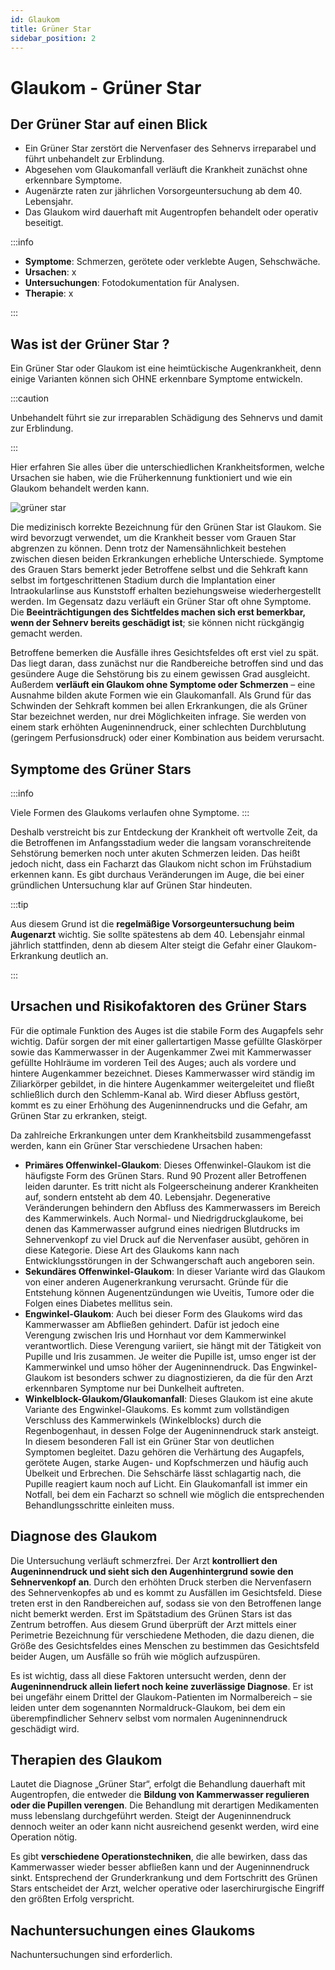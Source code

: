 ```yaml
---
id: Glaukom
title: Grüner Star
sidebar_position: 2
---
```


# Glaukom - Grüner Star 

## Der Grüner Star auf einen Blick

- Ein Grüner Star zerstört die Nervenfaser des Sehnervs irreparabel und führt unbehandelt zur Erblindung.
- Abgesehen vom Glaukomanfall verläuft die Krankheit zunächst ohne erkennbare Symptome.
- Augenärzte raten zur jährlichen Vorsorgeuntersuchung ab dem 40. Lebensjahr.
- Das Glaukom wird dauerhaft mit Augentropfen behandelt oder operativ beseitigt.

:::info

- **Symptome**: Schmerzen, gerötete oder verklebte Augen, Sehschwäche.
- **Ursachen**: x
- **Untersuchungen**: Fotodokumentation für Analysen.
- **Therapie**: x

:::

## Was ist der Grüner Star ?

Ein Grüner Star oder Glaukom ist eine heimtückische Augenkrankheit, denn einige Varianten können sich OHNE erkennbare Symptome entwickeln. 

:::caution

Unbehandelt führt sie zur irreparablen Schädigung des Sehnervs und damit zur Erblindung. 

:::

Hier erfahren Sie alles über die  unterschiedlichen Krankheitsformen, welche Ursachen sie haben, wie die Früherkennung funktioniert und wie ein Glaukom behandelt werden kann.

![grüner star](https://www.blickcheck.de/wp-content/uploads/2017/04/hi_gruener_star-3.jpg)



Die medizinisch korrekte Bezeichnung für den Grünen Star ist Glaukom. Sie wird bevorzugt verwendet, um die Krankheit besser vom Grauen Star abgrenzen zu können. Denn trotz der Namensähnlichkeit bestehen zwischen diesen beiden Erkrankungen erhebliche Unterschiede. Symptome des Grauen Stars bemerkt jeder Betroffene selbst und die Sehkraft kann selbst im  fortgeschrittenen Stadium durch die Implantation einer Intraokularlinse  aus Kunststoff erhalten beziehungsweise wiederhergestellt werden. Im Gegensatz dazu verläuft ein Grüner Star oft ohne Symptome. Die **Beeinträchtigungen des Sichtfeldes machen sich erst bemerkbar, wenn der Sehnerv bereits geschädigt ist**; sie können nicht rückgängig gemacht werden.

Betroffene bemerken die Ausfälle ihres Gesichtsfeldes oft erst viel zu spät. Das liegt daran, dass zunächst nur die Randbereiche betroffen sind und das gesündere Auge die Sehstörung bis zu einem gewissen Grad ausgleicht. Außerdem **verläuft ein Glaukom ohne Symptome oder Schmerzen** – eine Ausnahme bilden akute Formen wie ein Glaukomanfall. Als Grund für das Schwinden der Sehkraft kommen bei allen Erkrankungen, die als Grüner Star bezeichnet werden, nur drei Möglichkeiten infrage.  Sie werden von einem stark erhöhten Augeninnendruck, einer schlechten  Durchblutung (geringem Perfusionsdruck) oder einer Kombination aus beidem verursacht.

## Symptome des Grüner Stars

:::info

Viele Formen des Glaukoms verlaufen ohne Symptome. 
:::

Deshalb verstreicht bis zur Entdeckung der Krankheit oft wertvolle Zeit, da die Betroffenen im Anfangsstadium weder die langsam voranschreitende Sehstörung bemerken noch unter akuten Schmerzen leiden. Das heißt jedoch nicht, dass ein Facharzt das Glaukom nicht schon im Frühstadium erkennen kann. Es gibt durchaus Veränderungen im Auge, die bei einer  gründlichen Untersuchung klar auf Grünen Star hindeuten. 

:::tip

Aus diesem Grund ist die **regelmäßige Vorsorgeuntersuchung beim Augenarzt** wichtig. Sie sollte spätestens ab dem 40. Lebensjahr einmal jährlich  stattfinden, denn ab diesem Alter steigt die Gefahr einer  Glaukom-Erkrankung deutlich an.

:::

## Ursachen und Risikofaktoren des Grüner Stars

Für die optimale Funktion des Auges ist die stabile Form des Augapfels sehr wichtig. Dafür sorgen der mit einer gallertartigen Masse gefüllte Glaskörper sowie das Kammerwasser in der Augenkammer Zwei mit Kammerwasser gefüllte Hohlräume im vorderen Teil des Auges; auch als vordere und hintere Augenkammer bezeichnet. Dieses Kammerwasser wird ständig im Ziliarkörper gebildet, in die hintere Augenkammer weitergeleitet und fließt schließlich durch den Schlemm-Kanal ab. Wird dieser Abfluss gestört, kommt es zu einer Erhöhung des  Augeninnendrucks und die Gefahr, am Grünen Star zu erkranken, steigt.

Da zahlreiche Erkrankungen unter dem Krankheitsbild zusammengefasst werden, kann ein Grüner Star verschiedene Ursachen haben:

- **Primäres Offenwinkel-Glaukom**: Dieses  Offenwinkel-Glaukom ist die häufigste Form des Grünen Stars. Rund 90  Prozent aller Betroffenen leiden darunter. Es tritt nicht als  Folgeerscheinung anderer Krankheiten auf, sondern entsteht ab dem 40. Lebensjahr. Degenerative Veränderungen behindern den Abfluss des Kammerwassers im Bereich des Kammerwinkels. Auch Normal- und  Niedrigdruckglaukome, bei denen das Kammerwasser aufgrund eines niedrigen Blutdrucks im Sehnervenkopf zu viel Druck auf die Nervenfaser  ausübt, gehören in diese Kategorie. Diese Art des Glaukoms kann nach  Entwicklungsstörungen in der Schwangerschaft auch angeboren sein.
- **Sekundäres Offenwinkel-Glaukom**: In dieser Variante  wird das Glaukom von einer anderen Augenerkrankung verursacht. Gründe  für die Entstehung können Augenentzündungen wie Uveitis, Tumore oder die Folgen eines Diabetes mellitus sein.
- **Engwinkel-Glaukom**: Auch bei dieser Form des  Glaukoms wird das Kammerwasser am Abfließen gehindert. Dafür ist jedoch  eine Verengung zwischen Iris und Hornhaut vor dem Kammerwinkel  verantwortlich. Diese Verengung variiert, sie hängt mit der Tätigkeit  von Pupille und Iris zusammen. Je weiter die Pupille ist, umso enger ist der Kammerwinkel und umso höher der Augeninnendruck. Das Engwinkel-Glaukom ist besonders schwer zu diagnostizieren, da die für  den Arzt erkennbaren Symptome nur bei Dunkelheit auftreten.
- **Winkelblock-Glaukom/Glaukomanfall**: Dieses Glaukom  ist eine akute Variante des Engwinkel-Glaukoms. Es kommt zum  vollständigen Verschluss des Kammerwinkels (Winkelblocks) durch die  Regenbogenhaut, in dessen Folge der Augeninnendruck stark ansteigt. In  diesem besonderen Fall ist ein Grüner Star von deutlichen Symptomen  begleitet. Dazu gehören die Verhärtung des Augapfels, gerötete Augen,  starke Augen- und Kopfschmerzen und häufig auch Übelkeit und Erbrechen. Die Sehschärfe lässt schlagartig nach, die Pupille reagiert kaum noch  auf Licht. Ein Glaukomanfall ist immer ein Notfall, bei dem ein Facharzt so schnell wie möglich die entsprechenden Behandlungsschritte einleiten muss.

## Diagnose des Glaukom 

Die Untersuchung verläuft schmerzfrei. Der Arzt **kontrolliert den Augeninnendruck und sieht sich den Augenhintergrund sowie den Sehnervenkopf an**. Durch den erhöhten Druck sterben die Nervenfasern des Sehnervenkopfes ab und es kommt zu Ausfällen im Gesichtsfeld. Diese treten erst in den Randbereichen auf, sodass sie von den Betroffenen lange nicht bemerkt  werden. Erst im Spätstadium des Grünen Stars ist das Zentrum betroffen. Aus diesem Grund überprüft der Arzt mittels einer Perimetrie Bezeichnung für verschiedene Methoden, die dazu dienen, die Größe des Gesichtsfeldes eines Menschen zu bestimmen das Gesichtsfeld beider Augen, um Ausfälle so früh wie möglich aufzuspüren.

Es ist wichtig, dass all diese Faktoren untersucht werden, denn der **Augeninnendruck allein liefert noch keine zuverlässige Diagnose**. Er ist bei ungefähr einem Drittel der Glaukom-Patienten im  Normalbereich – sie leiden unter dem sogenannten Normaldruck-Glaukom,  bei dem ein überempfindlicher Sehnerv selbst vom normalen Augeninnendruck geschädigt wird.



## Therapien des Glaukom 

Lautet die Diagnose „Grüner Star“, erfolgt die Behandlung dauerhaft mit Augentropfen, die entweder die **Bildung von Kammerwasser regulieren oder die Pupillen verengen**. Die Behandlung mit derartigen Medikamenten muss lebenslang durchgeführt werden. Steigt der Augeninnendruck dennoch weiter an oder kann nicht ausreichend gesenkt werden, wird eine Operation nötig.

Es gibt **verschiedene Operationstechniken**, die alle bewirken, dass das Kammerwasser wieder besser abfließen kann und der Augeninnendruck sinkt. Entsprechend der Grunderkrankung und dem Fortschritt des Grünen Stars entscheidet der Arzt, welcher operative  oder laserchirurgische Eingriff den größten Erfolg verspricht.



## Nachuntersuchungen eines Glaukoms

Nachuntersuchungen sind erforderlich.
